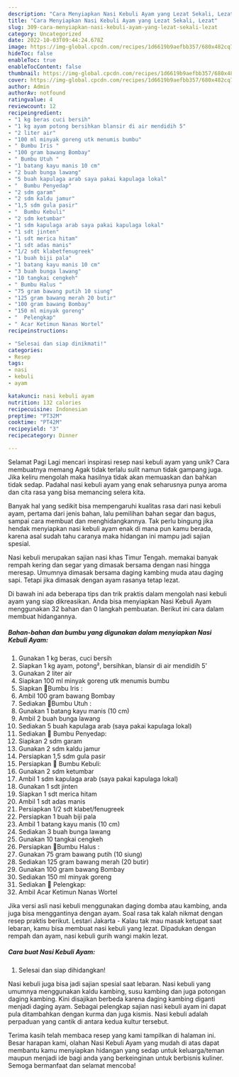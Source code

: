```yaml
---
description: "Cara Menyiapkan Nasi Kebuli Ayam yang Lezat Sekali, Lezat"
title: "Cara Menyiapkan Nasi Kebuli Ayam yang Lezat Sekali, Lezat"
slug: 309-cara-menyiapkan-nasi-kebuli-ayam-yang-lezat-sekali-lezat
category: Uncategorized
date: 2022-10-03T09:44:24.678Z
image: https://img-global.cpcdn.com/recipes/1d6619b9aefbb357/680x482cq70/nasi-kebuli-ayam-foto-resep-utama.jpg
hideToc: false
enableToc: true
enableTocContent: false
thumbnail: https://img-global.cpcdn.com/recipes/1d6619b9aefbb357/680x482cq70/nasi-kebuli-ayam-foto-resep-utama.jpg
cover: https://img-global.cpcdn.com/recipes/1d6619b9aefbb357/680x482cq70/nasi-kebuli-ayam-foto-resep-utama.jpg
author: Admin
authorAv: notfound
ratingvalue: 4
reviewcount: 12
recipeingredient:
- "1 kg beras cuci bersih"
- "1 kg ayam potong bersihkan blansir di air mendidih 5"
- "2 liter air"
- "100 ml minyak goreng utk menumis bumbu"
- " Bumbu Iris "
- "100 gram bawang Bombay"
- " Bumbu Utuh "
- "1 batang kayu manis 10 cm"
- "2 buah bunga lawang"
- "5 buah kapulaga arab saya pakai kapulaga lokal"
- "  Bumbu Penyedap"
- "2 sdm garam"
- "2 sdm kaldu jamur"
- "1,5 sdm gula pasir"
- "  Bumbu Kebuli"
- "2 sdm ketumbar"
- "1 sdm kapulaga arab saya pakai kapulaga lokal"
- "1 sdt jinten"
- "1 sdt merica hitam"
- "1 sdt adas manis"
- "1/2 sdt klabetfenugreek"
- "1 buah biji pala"
- "1 batang kayu manis 10 cm"
- "3 buah bunga lawang"
- "10 tangkai cengkeh"
- " Bumbu Halus "
- "75 gram bawang putih 10 siung"
- "125 gram bawang merah 20 butir"
- "100 gram bawang Bombay"
- "150 ml minyak goreng"
- "  Pelengkap"
- " Acar Ketimun Nanas Wortel"
recipeinstructions:

- "Selesai dan siap dinikmati!"
categories:
- Resep
tags:
- nasi
- kebuli
- ayam

katakunci: nasi kebuli ayam 
nutrition: 132 calories
recipecuisine: Indonesian
preptime: "PT32M"
cooktime: "PT42M"
recipeyield: "3"
recipecategory: Dinner

---
```



Selamat Pagi Lagi mencari inspirasi resep nasi kebuli ayam yang unik? Cara membuatnya memang Agak tidak terlalu sulit namun tidak gampang juga. Jika keliru mengolah maka hasilnya tidak akan memuaskan dan bahkan tidak sedap. Padahal nasi kebuli ayam yang enak seharusnya punya aroma dan cita rasa yang bisa memancing selera kita.


Banyak hal yang sedikit bisa mempengaruhi kualitas rasa dari nasi kebuli ayam, pertama dari jenis bahan, lalu pemilihan bahan segar dan bagus, sampai cara membuat dan menghidangkannya. Tak perlu bingung jika hendak menyiapkan nasi kebuli ayam enak di mana pun kamu berada, karena asal sudah tahu caranya maka hidangan ini mampu jadi sajian spesial.

Nasi kebuli merupakan sajian nasi khas Timur Tengah. memakai banyak rempah kering dan segar yang dimasak bersama dengan nasi hingga meresap. Umumnya dimasak bersama daging kambing muda atau daging sapi. Tetapi jika dimasak dengan ayam rasanya tetap lezat.


Di bawah ini ada beberapa tips dan trik praktis dalam mengolah nasi kebuli ayam yang siap dikreasikan. Anda bisa menyiapkan Nasi Kebuli Ayam menggunakan 32 bahan dan 0 langkah pembuatan. Berikut ini cara dalam membuat hidangannya.

<!--inarticleads1-->

##### Bahan-bahan dan bumbu yang digunakan dalam menyiapkan Nasi Kebuli Ayam:

1. Gunakan 1 kg beras, cuci bersih
1. Siapkan 1 kg ayam, potong², bersihkan, blansir di air mendidih 5&#39;
1. Gunakan 2 liter air
1. Siapkan 100 ml minyak goreng utk menumis bumbu
1. Siapkan  🍁Bumbu Iris :
1. Ambil 100 gram bawang Bombay
1. Sediakan  🍁Bumbu Utuh :
1. Gunakan 1 batang kayu manis (10 cm)
1. Ambil 2 buah bunga lawang
1. Sediakan 5 buah kapulaga arab (saya pakai kapulaga lokal)
1. Sediakan  🍁 Bumbu Penyedap:
1. Siapkan 2 sdm garam
1. Gunakan 2 sdm kaldu jamur
1. Persiapkan 1,5 sdm gula pasir
1. Persiapkan  🍁 Bumbu Kebuli:
1. Gunakan 2 sdm ketumbar
1. Ambil 1 sdm kapulaga arab (saya pakai kapulaga lokal)
1. Gunakan 1 sdt jinten
1. Siapkan 1 sdt merica hitam
1. Ambil 1 sdt adas manis
1. Persiapkan 1/2 sdt klabet/fenugreek
1. Persiapkan 1 buah biji pala
1. Ambil 1 batang kayu manis (10 cm)
1. Sediakan 3 buah bunga lawang
1. Gunakan 10 tangkai cengkeh
1. Persiapkan  🍁Bumbu Halus :
1. Gunakan 75 gram bawang putih (10 siung)
1. Sediakan 125 gram bawang merah (20 butir)
1. Gunakan 100 gram bawang Bombay
1. Sediakan 150 ml minyak goreng
1. Sediakan  🍁 Pelengkap:
1. Ambil  Acar Ketimun Nanas Wortel


Jika versi asli nasi kebuli menggunakan daging domba atau kambing, anda juga bisa menggantinya dengan ayam. Soal rasa tak kalah nikmat dengan resep praktis berikut. Lestari Jakarta - Kalau tak mau masak ketupat saat lebaran, kamu bisa membuat nasi kebuli yang lezat. Dipadukan dengan rempah dan ayam, nasi kebuli gurih wangi makin lezat. 

<!--inarticleads2-->

##### Cara buat Nasi Kebuli Ayam:


1. Selesai dan siap dihidangkan!

Nasi kebuli juga bisa jadi sajian spesial saat lebaran. Nasi kebuli yang umumnya menggunakan kaldu kambing, susu kambing dan juga potongan daging kambing. Kini disajikan berbeda karena daging kambing diganti menjadi daging ayam. Sebagai pelengkap sajian nasi kebuli ayam ini dapat pula ditambahkan dengan kurma dan juga kismis. Nasi kebuli adalah perpaduan yang cantik di antara kedua kultur tersebut. 

Terima kasih telah membaca resep yang kami tampilkan di halaman ini. Besar harapan kami, olahan Nasi Kebuli Ayam yang mudah di atas dapat membantu kamu menyiapkan hidangan yang sedap untuk keluarga/teman maupun menjadi ide bagi anda yang berkeinginan untuk berbisnis kuliner. Semoga bermanfaat dan selamat mencoba!
